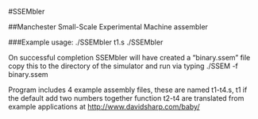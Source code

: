 #SSEMbler

##Manchester Small-Scale Experimental Machine assembler

###Example usage: 
./SSEMbler t1.s 
./SSEMbler <filename>

On successful completion SSEMbler will have created a “binary.ssem” file copy this to the directory of the simulator and run via typing ./SSEM -f binary.ssem 

Program includes 4 example assembly files, these are named t1-t4.s, t1 if the default add two numbers together function 
t2-t4 are translated from example applications at http://www.davidsharp.com/baby/ 
